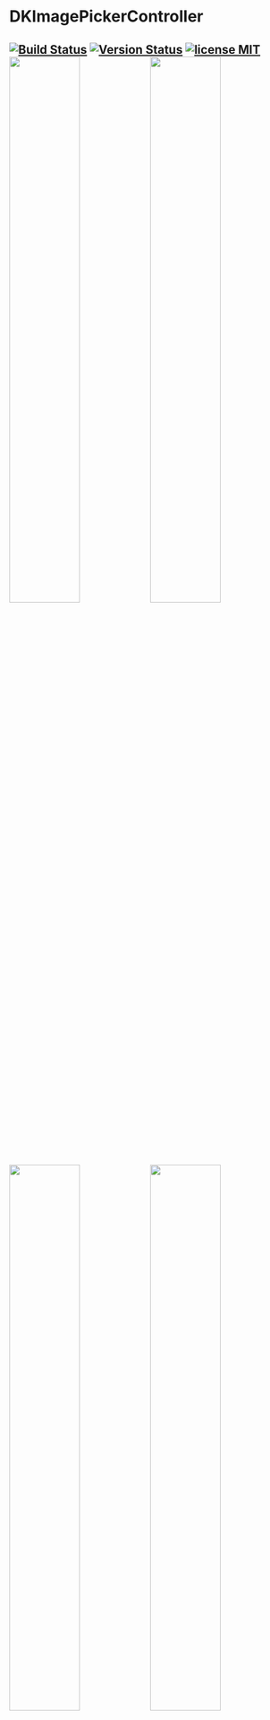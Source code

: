 DKImagePickerController
=======================

 [![Build Status](https://secure.travis-ci.org/zhangao0086/DKImagePickerController.svg)](http://travis-ci.org/zhangao0086/DKImagePickerController) [![Version Status](http://img.shields.io/cocoapods/v/DKImagePickerController.png)][docsLink] [![license MIT](http://img.shields.io/badge/license-MIT-orange.png)][mitLink]
<img width="50%" height="50%" src="https://raw.githubusercontent.com/zhangao0086/DKImagePickerController/develop/Screenshot1.png" /><img width="50%" height="50%" src="https://raw.githubusercontent.com/zhangao0086/DKImagePickerController/develop/Screenshot2.png" />
---
<img width="50%" height="50%" src="https://raw.githubusercontent.com/zhangao0086/DKImagePickerController/develop/Screenshot3.png" /><img width="50%" height="50%" src="https://raw.githubusercontent.com/zhangao0086/DKImagePickerController/develop/Screenshot4.png" />
---
<img width="50%" height="50%" src="https://raw.githubusercontent.com/zhangao0086/DKImagePickerController/develop/Screenshot5.png" /><img width="50%" height="50%" src="https://raw.githubusercontent.com/zhangao0086/DKImagePickerController/develop/Screenshot6.png" />
---

## Description
It's a Facebook style Image Picker Controller by Swift. It uses [DKCamera][DKCamera] instead of `UIImagePickerController` since the latter cannot be Integrated into another container, and it will raise a warning `Snapshotting ... or snapshot after screen updates.` in **iOS 8**.

### Features
* Supports both single and multiple selection.
* Supports filtering albums and sorting by type.
* Supports landscape and iPad and orientation switching.
* Supports iCloud.
* Supports UIAppearance.
* Supports custom camera.
* Supports custom UICollectionViewLayout.
* Supports footer view.

## Requirements
* iOS 8.0+
* ARC

## Installation
#### iOS 8 and newer
DKImagePickerController is available on CocoaPods. Simply add the following line to your podfile:

```ruby
# For latest release in cocoapods
pod 'DKImagePickerController'
```

#### iOS 7.x

> The 3.x aren't supported before iOS 8. If you want to support iOS 7, you can look at the [2.4.3](https://github.com/zhangao0086/DKImagePickerController/tree/2.4.3) branch that uses `ALAssetsLibrary` instead of using `Photos`.

> To use Swift libraries on apps that support iOS 7, you must manually copy the files into your application project.
[CocoaPods only supports Swift on OS X 10.9 and newer, and iOS 8 and newer.](https://github.com/CocoaPods/blog.cocoapods.org/commit/6933ae5ccfc1e0b39dd23f4ec67d7a083975836d)

## Getting Started
#### Initialization and presentation
```swift

let pickerController = DKImagePickerController()

pickerController.didSelectAssets = { (assets: [DKAsset]) in
    print("didSelectAssets")
    print(assets)
}

self.presentViewController(pickerController, animated: true) {}

````

#### Customizing

```swift
/// Forces selection of tapped image immediatly.
public var singleSelect = false
    
/// The maximum count of assets which the user will be able to select.
public var maxSelectableCount = 999

/// Set the defaultAssetGroup to specify which album is the default asset group.
public var defaultAssetGroup: PHAssetCollectionSubtype?

/// The types of PHAssetCollection to display in the picker.
public var assetGroupTypes: [PHAssetCollectionSubtype] = [
    .SmartAlbumUserLibrary,
    .SmartAlbumFavorites,
    .AlbumRegular
    ]

/// Set the showsEmptyAlbums to specify whether or not the empty albums is shown in the picker.
public var showsEmptyAlbums = true

/// The type of picker interface to be displayed by the controller.
public var assetType: DKImagePickerControllerAssetType = .AllAssets

/// The predicate applies to images only.
public var imageFetchPredicate: NSPredicate?

/// The predicate applies to videos only.
public var videoFetchPredicate: NSPredicate?

/// If sourceType is Camera will cause the assetType & maxSelectableCount & allowMultipleTypes & defaultSelectedAssets to be ignored.
public var sourceType: DKImagePickerControllerSourceType = .Both

/// Whether allows to select photos and videos at the same time.
public var allowMultipleTypes = true

/// If YES, and the requested image is not stored on the local device, the Picker downloads the image from iCloud.
public var autoDownloadWhenAssetIsInCloud = true

/// Determines whether or not the rotation is enabled.
public var allowsLandscape = false

/// The callback block is executed when user pressed the cancel button.
public var didCancel: (() -> Void)?
public var showsCancelButton = false

/// The callback block is executed when user pressed the select button.
public var didSelectAssets: ((assets: [DKAsset]) -> Void)?

/// It will have selected the specific assets.
public var defaultSelectedAssets: [DKAsset]?

```

##### Exporting to file
```swift
/**
    Writes the image in the receiver to the file specified by a given path.
*/
public func writeImageToFile(path: String, completeBlock: (success: Bool) -> Void)

/**
    Writes the AV in the receiver to the file specified by a given path.

    - parameter presetName:    An NSString specifying the name of the preset template for the export. See AVAssetExportPresetXXX.
*/
public func writeAVToFile(path: String, presetName: String, completeBlock: (success: Bool) -> Void)

```

##### Customize Navigation Bar
You can easily customize the appearance of navigation bar using the appearance proxy.
```swift
UINavigationBar.appearance().titleTextAttributes = [
    NSFontAttributeName : UIFont(name: "Optima-BoldItalic", size: 21)!,
    NSForegroundColorAttributeName : UIColor.redColor()
]
```
<img width="50%" height="50%" src="https://raw.githubusercontent.com/zhangao0086/DKImagePickerController/develop/Screenshot9.png" />

#### Hides camera

```swift
pickerController.sourceType = .Photo
```
<img width="50%" height="50%" src="https://raw.githubusercontent.com/zhangao0086/DKImagePickerController/develop/Screenshot10.png" />

#### Quickly take a picture

```swift
pickerController.sourceType = .Camera
```
<img width="50%" height="50%" src="https://raw.githubusercontent.com/zhangao0086/DKImagePickerController/develop/Exhibit1.gif" />

##### Customize footer view and UI color
<img width="50%" height="50%" src="https://raw.githubusercontent.com/zhangao0086/DKImagePickerController/develop/Screenshot11.png" />

#### Create a custom camera

You can give a class that implements the `DKImagePickerControllerUIDelegate` protocol to customize camera.  
The following code uses a `UIImagePickerController`:
```swift
public class CustomUIDelegate: DKImagePickerControllerDefaultUIDelegate, UIImagePickerControllerDelegate, UINavigationControllerDelegate {
    
    var didCancel: (() -> Void)?
    var didFinishCapturingImage: ((image: UIImage) -> Void)?
    var didFinishCapturingVideo: ((videoURL: NSURL) -> Void)?
    
    public override func imagePickerControllerCreateCamera(imagePickerController: DKImagePickerController,
                                                           didCancel: (() -> Void),
                                                           didFinishCapturingImage: ((image: UIImage) -> Void),
                                                           didFinishCapturingVideo: ((videoURL: NSURL) -> Void)
                                                           ) -> UIViewController {
        self.didCancel = didCancel
        self.didFinishCapturingImage = didFinishCapturingImage
        self.didFinishCapturingVideo = didFinishCapturingVideo
        
        let picker = UIImagePickerController()
        picker.delegate = self
        picker.sourceType = .Camera
        picker.mediaTypes = [kUTTypeImage as String, kUTTypeMovie as String]
        
        return picker
    }
    
    // MARK: - UIImagePickerControllerDelegate methods
    
    public func imagePickerController(picker: UIImagePickerController, didFinishPickingMediaWithInfo info: [String : AnyObject]) {
        let mediaType = info[UIImagePickerControllerMediaType] as! String
        
        if mediaType == kUTTypeImage as String {
            let image = info[UIImagePickerControllerOriginalImage] as! UIImage
            self.didFinishCapturingImage?(image: image)
        } else if mediaType == kUTTypeMovie as String {
            let videoURL = info[UIImagePickerControllerMediaURL] as! NSURL
            self.didFinishCapturingVideo?(videoURL: videoURL)
        }
    }
    
    public func imagePickerControllerDidCancel(picker: UIImagePickerController) {
        self.didCancel?()
    }
    
}
```

## How to use in Objective-C

#### If you use [CocoaPods](http://cocoapods.org/)

* Adding the following two lines into your `Podfile`:

    ```ruby
    pod 'DKImagePickerController'
    use_frameworks!
    ```
* Importing it into your Objective-C file: 

    ```objective-c
    #import <DKImagePickerController/DKImagePickerController-Swift.h>
    ```

#### If you use it directly in your project

> See also:[Swift and Objective-C in the Same Project](https://developer.apple.com/library/ios/documentation/Swift/Conceptual/BuildingCocoaApps/MixandMatch.html)

* Drag and drop the [DKCamera][DKCamera] and `DKImageManager` and `DKImagePickerController` to your project
* Importing it into your Objective-C file: 

    ```objective-c
    #import "YourProductModuleName-Swift.h"
    ```

---
then you can:

```objective-c
DKImagePickerController *pickerController = [DKImagePickerController new];
pickerController.assetType = DKImagePickerControllerAssetTypeAllAssets;
pickerController.showsCancelButton = NO;
pickerController.showsEmptyAlbums = YES;
pickerController.allowMultipleTypes = YES;
pickerController.defaultSelectedAssets = @[];
pickerController.sourceType = DKImagePickerControllerSourceTypeBoth;
//  pickerController.assetGroupTypes    // unavailable
//  pickerController.defaultAssetGroup  // unavailable

 [pickerController setDidSelectAssets:^(NSArray * __nonnull assets) {
     NSLog(@"didSelectAssets");
 }];
 
 [self presentViewController:pickerController animated:YES completion:nil];
```

## Localization
It has been supported languages so far:

* en.lproj
* zh-Hans.lproj
* hu.lproj
* ru.lproj
* es.lproj
* tr.lproj
* de.lproj

If you want to add new language, pull request or issue!

---
You can merge your branch into the `develop` branch. Any Pull Requests to be welcome!!!

## Change Log

> In `3.2.1`, I've replaced all  `AVURLAsset` to `AVAsset` in order to support Slow Motion.

> In `3.2.0`
> * I changed the `sourceType` type to `enum` in order to access the property in Objective-C. You can use `.Both` instead of `[.Camera, .Photo]`.
> * I've also updated the `fetchAVAsset...` interface:  
> the `completeBlock: (avAsset: AVURLAsset?` was changed to `completeBlock: (avAsset: AVURLAsset?, info: [NSObject : AnyObject]?`.

## [3.3.0](https://github.com/zhangao0086/DKImagePickerController/tree/3.3.0) (2016-06-17)

[Full Changelog](https://github.com/zhangao0086/DKImagePickerController/compare/3.2.1...3.3.0)

**Merged pull requests:**

- Fix the thumbnails have low quality.

- Added Turkish localization support.

- Added footer view.

- Removed picker singleton.

- Updated DKImagePickerControllerDefaultUIDelegate.

## [3.2.1](https://github.com/zhangao0086/DKImagePickerController/tree/3.2.1) (2016-05-23)

[Full Changelog](https://github.com/zhangao0086/DKImagePickerController/compare/3.2.0...3.2.1)

**Merged pull requests:**

- Add Russian translation.

- Fixed an issue may cause popoverView show in incorrect position.

- Optimized memory usage with large files.

- Added support for Slow Motion.

> [More logs...](https://github.com/zhangao0086/DKImagePickerController/blob/develop/CHANGELOG.md)

## Special Thanks
Big thanks to all the [contributors][contributors] so far!

## License
DKImagePickerController is released under the MIT license. See LICENSE for details.

[docsLink]:http://cocoadocs.org/docsets/DKImagePickerController
[mitLink]:http://opensource.org/licenses/MIT
[DKCamera]:https://github.com/zhangao0086/DKCamera